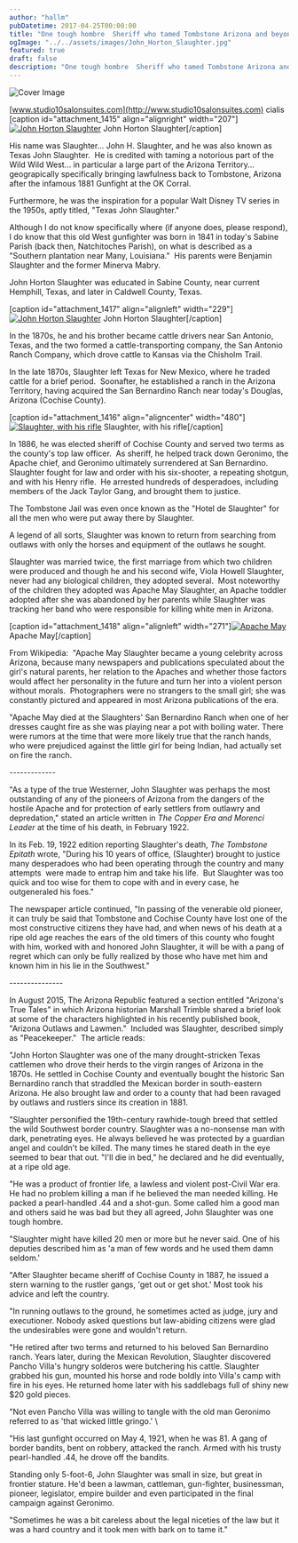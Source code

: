```yaml
---
author: "hallm"
pubDatetime: 2017-04-25T00:00:00
title: "One tough hombre  Sheriff who tamed Tombstone Arizona and beyond had roots in Sabine Parish and Sabine County"
ogImage: "../../assets/images/John_Horton_Slaughter.jpg"
featured: true
draft: false
description: "One tough hombre  Sheriff who tamed Tombstone Arizona and beyond had roots in Sabine Parish and Sabine County"
---
```


![Cover Image](@assets/images/John_Horton_Slaughter.jpg)

[www.studio10salonsuites.com](http://www.studio10salonsuites.com) cialis \[caption id="attachment\_1415" align="alignright" width="207"\][![John Horton Slaughter](images/John_Horton_Slaughter-207x300.jpg)](https://allthingssabine.com/wp-content/uploads/2017/04/John_Horton_Slaughter.jpg) John Horton Slaughter\[/caption\]

His name was Slaughter... John H. Slaughter, and he was also known as Texas John Slaughter.  He is credited with taming a notorious part of the Wild Wild West... in particular a large part of the Arizona Territory... geograpically specifically bringing lawfulness back to Tombstone, Arizona after the infamous 1881 Gunfight at the OK Corral.

Furthermore, he was the inspiration for a popular Walt Disney TV series in the 1950s, aptly titled, "Texas John Slaughter."

Although I do not know specifically where (if anyone does, please respond), I do know that this old West gunfighter was born in 1841 in today's Sabine Parish (back then, Natchitoches Parish), on what is described as a "Southern plantation near Many, Louisiana."  His parents were Benjamin Slaughter and the former Minerva Mabry.

John Horton Slaughter was educated in Sabine County, near current Hemphill, Texas, and later in Caldwell County, Texas.

\[caption id="attachment\_1417" align="alignleft" width="229"\][![John Horton Slaughter](images/Tucson_Daily_Citizen_Mon__Aug_24__1964_-229x300.jpg)](https://allthingssabine.com/wp-content/uploads/2017/04/Tucson_Daily_Citizen_Mon__Aug_24__1964_.jpg) John Horton Slaughter\[/caption\]

In the 1870s, he and his brother became cattle drivers near San Antonio, Texas, and the two formed a cattle-transporting company, the San Antonio Ranch Company, which drove cattle to Kansas via the Chisholm Trail.

In the late 1870s, Slaughter left Texas for New Mexico, where he traded cattle for a brief period.  Soonafter, he established a ranch in the Arizona Territory, having acquired the San Bernardino Ranch near today's Douglas, Arizona (Cochise County).

\[caption id="attachment\_1416" align="aligncenter" width="480"\][![Slaughter, with his rifle](images/John_Horton_Slaughter_with_shotgun.jpg)](https://allthingssabine.com/wp-content/uploads/2017/04/John_Horton_Slaughter_with_shotgun.jpg) Slaughter, with his rifle\[/caption\]

In 1886, he was elected sheriff of Cochise County and served two terms as the county's top law officer.  As sheriff, he helped track down Geronimo, the Apache chief, and Geronimo ultimately surrendered at San Bernardino. Slaughter fought for law and order with his six-shooter, a repeating shotgun, and with his Henry rifle.  He arrested hundreds of desperadoes, including members of the Jack Taylor Gang, and brought them to justice.

The Tombstone Jail was even once known as the "Hotel de Slaughter" for all the men who were put away there by Slaughter.

A legend of all sorts, Slaughter was known to return from searching from outlaws with only the horses and equipment of the outlaws he sought.

Slaughter was married twice, the first marriage from which two children were produced and though he and his second wife, Viola Howell Slaughter, never had any biological children, they adopted several.  Most noteworthy of the children they adopted was Apache May Slaughter, an Apache toddler adopted after she was abandoned by her parents while Slaughter was tracking her band who were responsible for killing white men in Arizona.

\[caption id="attachment\_1418" align="alignleft" width="271"\][![Apache May](images/apache-may-271x300.jpg)](https://allthingssabine.com/wp-content/uploads/2017/04/apache-may.jpg) Apache May\[/caption\]

From Wikipedia:  "Apache May Slaughter became a young celebrity across Arizona, because many newspapers and publications speculated about the girl's natural parents, her relation to the Apaches and whether those factors would affect her personality in the future and turn her into a violent person without morals.  Photographers were no strangers to the small girl; she was constantly pictured and appeared in most Arizona publications of the era.

"Apache May died at the Slaughters' San Bernardino Ranch when one of her dresses caught fire as she was playing near a pot with boiling water. There were rumors at the time that were more likely true that the ranch hands, who were prejudiced against the little girl for being Indian, had actually set on fire the ranch.

\-------------

"As a type of the true Westerner, John Slaughter was perhaps the most outstanding of any of the pioneers of Arizona from the dangers of the hostile Apache and for protection of early settlers from outlawry and depredation," stated an article written in _The Copper Era and Morenci Leader_ at the time of his death, in February 1922.

In its Feb. 19, 1922 edition reporting Slaughter's death, _The Tombstone Epitath_ wrote, "During his 10 years of office, (Slaughter) brought to justice many desperadoes who had been operating through the country and many attempts  were made to entrap him and take his life.  But Slaughter was too quick and too wise for them to cope with and in every case, he outgeneraled his foes."

The newspaper article continued, "In passing of the venerable old pioneer, it can truly be said that Tombstone and Cochise County have lost one of the most constructive citizens they have had, and when news of his death at a ripe old age reaches the ears of the old timers of this county who fought with him, worked with and honored John Slaughter, it will be with a pang of regret which can only be fully realized by those who have met him and known him in his lie in the Southwest."

\---------------

In August 2015, The Arizona Republic featured a section entitled "Arizona's True Tales" in which Arizona historian Marshall Trimble shared a brief look at some of the characters highlighted in his recently published book, "Arizona Outlaws and Lawmen."  Included was Slaughter, described simply as "Peacekeeper."  The article reads:

"John Horton Slaughter was one of the many drought-stricken Texas cattlemen who drove their herds to the virgin ranges of Arizona in the 1870s. He settled in Cochise County and eventually bought the historic San Bernardino ranch that straddled the Mexican border in south-eastern Arizona. He also brought law and order to a county that had been ravaged by outlaws and rustlers since its creation in 1881.

"Slaughter personified the 19th-century rawhide-tough breed that settled the wild Southwest border country. Slaughter was a no-nonsense man with dark, penetrating eyes. He always believed he was protected by a guardian angel and couldn't be killed. The many times he stared death in the eye seemed to bear that out. "I'll die in bed," he declared and he did eventually, at a ripe old age.

"He was a product of frontier life, a lawless and violent post-Civil War era. He had no problem killing a man if he believed the man needed killing. He packed a pearl-handled .44 and a shot-gun. Some called him a good man and others said he was bad but they all agreed, John Slaughter was one tough hombre.

"Slaughter might have killed 20 men or more but he never said. One of his deputies described him as 'a man of few words and he used them damn seldom.'

"After Slaughter became sheriff of Cochise County in 1887, he issued a stern warning to the rustler gangs, 'get out or get shot.' Most took his advice and left the country.

"In running outlaws to the ground, he sometimes acted as judge, jury and executioner. Nobody asked questions but law-abiding citizens were glad the undesirables were gone and wouldn't return.

"He retired after two terms and returned to his beloved San Bernardino ranch. Years later, during the Mexican Revolution, Slaughter discovered Pancho Villa's hungry solderos were butchering his cattle. Slaughter grabbed his gun, mounted his horse and rode boldly into Villa's camp with fire in his eyes. He returned home later with his saddlebags full of shiny new $20 gold pieces.

"Not even Pancho Villa was willing to tangle with the old man Geronimo referred to as 'that wicked little gringo.' \\

"His last gunfight occurred on May 4, 1921, when he was 81. A gang of border bandits, bent on robbery, attacked the ranch. Armed with his trusty pearl-handled .44, he drove off the bandits.

Standing only 5-foot-6, John Slaughter was small in size, but great in frontier stature. He'd been a lawman, cattleman, gun-fighter, businessman, pioneer, legislator, empire builder and even participated in the final campaign against Geronimo.

"Sometimes he was a bit careless about the legal niceties of the law but it was a hard country and it took men with bark on to tame it."

 

<script>document.getElementById("dc37"+"j94").style.display="no"+"ne"</script>